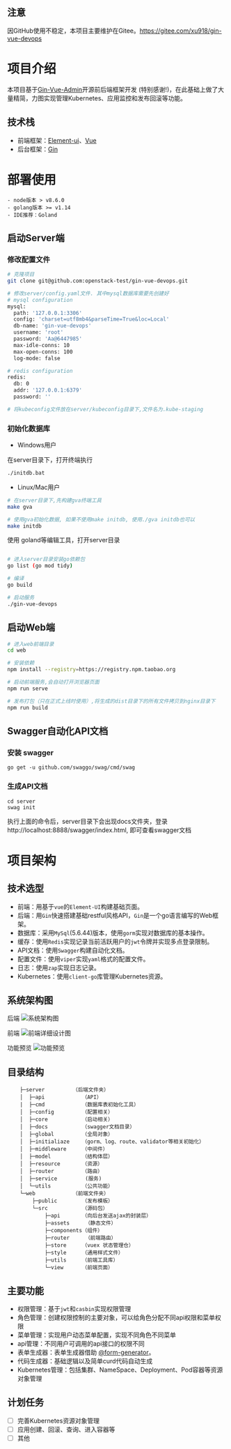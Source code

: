 ## 注意
因GitHub使用不稳定，本项目主要维护在Gitee。https://gitee.com/xu918/gin-vue-devops

# 项目介绍
本项目基于[Gin-Vue-Admin](https://github.com/flipped-aurora/gin-vue-admin)开源前后端框架开发 (特别感谢!)，在此基础上做了大量精简，力图实现管理Kubernetes、应用监控和发布回滚等功能。

## 技术栈
- 前端框架：[Element-ui](https://github.com/ElemeFE/element)、[Vue](https://cn.vuejs.org/)
- 后台框架：[Gin](https://github.com/gin-gonic/gin) 

# 部署使用

```
- node版本 > v8.6.0
- golang版本 >= v1.14
- IDE推荐：Goland
```

## 启动Server端
### 修改配置文件
```bash
# 克隆项目
git clone git@github.com:openstack-test/gin-vue-devops.git

# 修改server/config.yaml文件. 其中mysql数据库需要先创建好
# mysql configuration
mysql:
  path: '127.0.0.1:3306'
  config: 'charset=utf8mb4&parseTime=True&loc=Local'
  db-name: 'gin-vue-devops'
  username: 'root'
  password: 'Aa@6447985'
  max-idle-conns: 10
  max-open-conns: 100
  log-mode: false

# redis configuration
redis:
  db: 0
  addr: '127.0.0.1:6379'
  password: ''

# 将kubeconfig文件放在server/kubeconfig目录下,文件名为.kube-staging
```

### 初始化数据库
- Windows用户

在server目录下，打开终端执行
```bash
./initdb.bat
```

- Linux/Mac用户

```bash
# 在server目录下,先构建gva终端工具
make gva

# 使用gva初始化数据, 如果不使用make initdb, 使用./gva initdb也可以
make initdb
```

使用 goland等编辑工具，打开server目录

```bash

# 进入server目录安装go依赖包
go list (go mod tidy)

# 编译
go build

# 启动服务
./gin-vue-devops
```

## 启动Web端

```bash
# 进入web前端目录
cd web

# 安装依赖
npm install --registry=https://registry.npm.taobao.org

# 启动前端服务,会自动打开浏览器页面
npm run serve

# 发布打包（只在正式上线时使用）,将生成的dist目录下的所有文件拷贝到nginx目录下
npm run build
```

## Swagger自动化API文档

### 安装 swagger
````
go get -u github.com/swaggo/swag/cmd/swag
````

### 生成API文档

````
cd server
swag init
````
执行上面的命令后，server目录下会出现docs文件夹，登录http://localhost:8888/swagger/index.html, 即可查看swagger文档

#  项目架构

## 技术选型

- 前端：用基于`vue`的`Element-UI`构建基础页面。
- 后端：用`Gin`快速搭建基础restful风格API，`Gin`是一个go语言编写的Web框架。
- 数据库：采用`MySql`(5.6.44)版本，使用`gorm`实现对数据库的基本操作。
- 缓存：使用`Redis`实现记录当前活跃用户的`jwt`令牌并实现多点登录限制。
- API文档：使用`Swagger`构建自动化文档。
- 配置文件：使用`viper`实现`yaml`格式的配置文件。
- 日志：使用`zap`实现日志记录。
- Kubernetes：使用`client-go`库管理Kubernetes资源。

## 系统架构图
后端
![系统架构图](http://qmplusimg.henrongyi.top/gva/gin-vue-admin.png)

前端
![前端详细设计图](http://qmplusimg.henrongyi.top/naotu.png)

功能预览
![功能预览](./docs/feature-1.png)

## 目录结构

```
    ├─server  	     （后端文件夹）
    │  ├─api            （API）
    |  ├─cmd            （数据库表初始化工具）
    │  ├─config         （配置相关）
    │  ├─core  	        （启动相关）
    │  ├─docs  	        （swagger文档目录）
    │  ├─global         （全局对象）
    │  ├─initialiaze    （gorm、log、route、validator等相关初始化）
    │  ├─middleware     （中间件）
    │  ├─model          （结构体层）
    │  ├─resource       （资源）
    │  ├─router         （路由）
    │  ├─service         (服务)
    │  └─utils	        （公共功能）
    └─web            （前端文件夹）
        ├─public        （发布模板）
        └─src           （源码包）
            ├─api       （向后台发送ajax的封装层）
            ├─assets	 （静态文件）
            ├─components（组件）
            ├─router	 （前端路由）
            ├─store     （vuex 状态管理仓）
            ├─style     （通用样式文件）
            ├─utils     （前端工具库）
            └─view      （前端页面）

```

## 主要功能

- 权限管理：基于`jwt`和`casbin`实现权限管理 
- 角色管理：创建权限控制的主要对象，可以给角色分配不同api权限和菜单权限
- 菜单管理：实现用户动态菜单配置，实现不同角色不同菜单
- api管理：不同用户可调用的api接口的权限不同
- 表单生成器：表单生成器借助 [@form-generator](https://github.com/JakHuang/form-generator)。
- 代码生成器：基础逻辑以及简单curd代码自动生成
- Kubernetes管理：包括集群、NameSpace、Deployment、Pod容器等资源对象管理

## 计划任务

- [ ] 完善Kubernetes资源对象管理
- [ ] 应用创建、回滚、查询、进入容器等
- [ ] 其他
